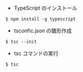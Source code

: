 - TypeScript のインストール

```
$ npm install -g typescript
```

- tsconfic.json の雛形作成

```
$ tsc --init
```

- tsc コマンドの実行

```
$ tsc
```
